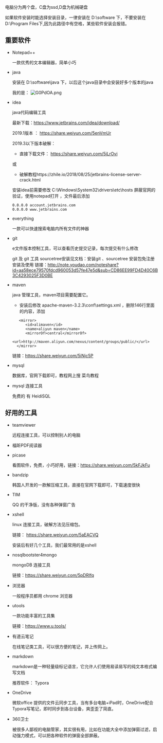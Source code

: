 电脑分为两个盘，C盘为ssd,D盘为机械硬盘

如果软件安装时能选择安装目录，一律安装在 D:\software 下，不要安装在D:\Program Files下,因为此路径中有空格，某些软件安装会报错。

## 重要软件

- Notepad++
  
    一款优秀的文本编辑器，简单小巧

- java 
  
    安装在 D:\software\java 下，以后这个java目录中会安装好多个版本的java

    我的是：
    ![G0PdOA.png](https://s1.ax1x.com/2020/04/04/G0PdOA.png)

- idea 

  java代码编辑工具

  最新下载：https://www.jetbrains.com/idea/download/

  2019.1版本  ： https://share.weiyun.com/5enVmUr

  2019.3以下版本破解：

  -  直接下载文件： https://share.weiyun.com/5iLrOvi

    或

  -  破解教程https://zhile.io/2018/08/25/jetbrains-license-server-crack.html

  安装idea前需要修改 C:\Windows\System32\drivers\etc\hosts 屏蔽官网的验证，使用notepad打开 ，文件最后添加

  ```
  0.0.0.0 account.jetbrains.com
  0.0.0.0 www.jetbrains.com
  ```

- everything  

  一款可以快速搜索电脑内所有文件的神器

- git 

  e文件版本控制工具，可以查看历史提交记录，每次提交有什么修改

  git  及 git 工具 sourcetree安装见文档：安装git  、sourcetree 安装包免注册安装及使用
  链接：http://note.youdao.com/noteshare?id=aa58ece79570fdcd960053d57fe47e5d&sub=CD86EE99FD4D40C6B3C4293025F3D0BE

- maven 

  java 管理工具，maven项目需要配置它。

  - 安装后修改  apache-maven-3.2.3\conf\settings.xml ，删除146行<mirrors></mirrors>里面的内容，添加

  ```
  	 <mirror>
  		<id>alimaven</id>
  		<name>aliyun maven</name>
  		<mirrorOf>central</mirrorOf>
  		<url>http://maven.aliyun.com/nexus/content/groups/public/</url>
  	</mirror>	
  ```

  链接：https://share.weiyun.com/5iNjc5P

- mysql  

  数据库，官网下载即可，教程网上搜 菜鸟教程 

- mysql 连接工具

  免费的 有 HeidiSQL

## 好用的工具

- teamviewer 

  远程连接工具，可以控制别人的电脑

- 福昕PDF阅读器

- picase

  看图软件，免费，小巧好用，链接：https://share.weiyun.com/5kFJkFu

- bandzip 

  韩国人开发的一款解压缩工具，直接在官网下载即可，下载速度很快

- TIM

  QQ 的干净版，没有各种弹窗广告

- xshell 

  linux 连接工具，破解方法见压缩包。

  链接： https://share.weiyun.com/5aEACVQ

  安装后有好几个工具，我们最常用的是xshell

- nosqlbootster4mongo

  mongoDB 连接工具

  链接：https://share.weiyun.com/5pDRIfq

- 浏览器

  一般程序员都用 chrome 浏览器

- utools

  一款功能丰富的工具集

  链接：https://www.u.tools/

- 有道云笔记

  在线笔记类工具，可以很方便的笔记，并上传网上。

- markdown 

  markdown是一种轻量级标记语言，它允许人们使用易读易写的纯文本格式编写文档

  推荐软件： Typora

- OneDrive

  微软office 提供的文件云同步工具，当有多台电脑+iPad时，OneDrive配合Typora写笔记，即时同步到各台设备，爽歪歪了简直。

- 360卫士

  被很多人鄙视的电脑管家，其实很有用，比如在功能大全中添加弹窗过滤，启动强力模式，可以把各种软件的弹窗全部屏蔽。
